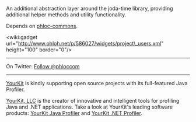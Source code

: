 An additional abstraction layer around the joda-time library, providing additional helper methods and utility functionality.

Depends on [phloc-commons](http://code.google.com/p/phloc-commons).

&lt;wiki:gadget url="http://www.ohloh.net/p/586027/widgets/project\_users.xml" height="100" border="0"/&gt;


---


On Twitter: <a href='https://twitter.com/phloccom'>Follow @phloccom</a>


---


[YourKit](http://www.yourkit.com/) is kindly supporting open source projects with its full-featured Java Profiler.

[YourKit, LLC](http://www.yourkit.com/) is the creator of innovative and intelligent tools for profiling
Java and .NET applications. Take a look at YourKit's leading software products:
[YourKit Java Profiler](http://www.yourkit.com/java/profiler/index.jsp) and
[YourKit .NET Profiler](http://www.yourkit.com/.net/profiler/index.jsp).